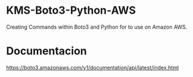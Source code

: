 # KMS-Boto3-Python-AWS
Creating Commands within Boto3 and Python for to use on Amazon AWS.

# Documentacion 
https://boto3.amazonaws.com/v1/documentation/api/latest/index.html
